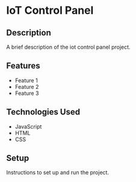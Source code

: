 # IoT Control Panel

## Description

A brief description of the iot control panel project.

## Features

- Feature 1
- Feature 2
- Feature 3

## Technologies Used

- JavaScript
- HTML
- CSS

## Setup

Instructions to set up and run the project.
